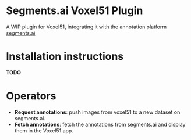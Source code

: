 # Segments.ai Voxel51 Plugin

A WIP plugin for Voxel51, integrating it with the annotation platform [segments.ai](https://segments.ai)

# Installation instructions

**TODO**

# Operators

 - **Request annotations**: push images from voxel51 to a new dataset on segments.ai.
 - **Fetch annotations**: fetch the annotations from segments.ai and display them in the Voxel51 app.